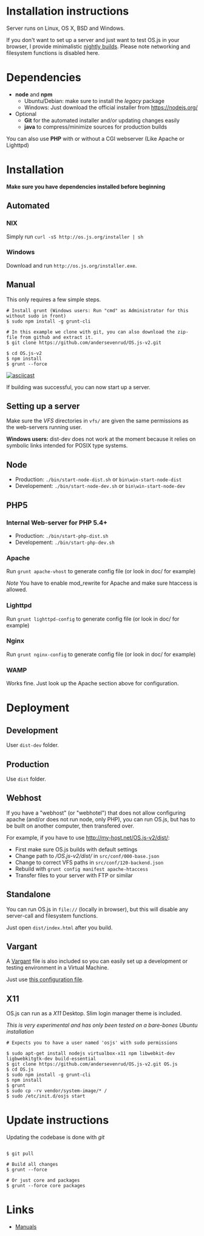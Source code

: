 # Installation instructions

Server runs on Linux, OS X, BSD and Windows.

If you don't want to set up a server and just want to test OS.js in your browser, 
I provide minimalistic [nightly builds](http://osjsv2.0o.no/OS.js-v2-minimal-nightly.zip). 
Please note networking and filesystem functions is disabled here.

# Dependencies

* **node** and **npm**
  * Ubuntu/Debian: make sure to install the *legacy* package
  * Windows: Just download the official installer from https://nodejs.org/
* Optional
  * **Git** for the automated installer and/or updating changes easily
  * **java** to compress/minimize sources for production builds

You can also use **PHP** with or without a CGI webserver (Like Apache or Lighttpd)

# Installation

**Make sure you have dependencies installed before beginning**

## Automated

### NIX

Simply run `curl -sS http://os.js.org/installer | sh`

### Windows

Download and run `http://os.js.org/installer.exe`.


## Manual

This only requires a few simple steps.

```shell
# Install grunt (Windows users: Run "cmd" as Administrator for this without sudo in front)
$ sudo npm install -g grunt-cli

# In this example we clone with git, you can also download the zip-file from github and extract it.
$ git clone https://github.com/andersevenrud/OS.js-v2.git

$ cd OS.js-v2
$ npm install
$ grunt --force
```

[![asciicast](https://asciinema.org/a/8t4w7pgzsq0xdwo3bhdnm8dpx.png)](https://asciinema.org/a/8t4w7pgzsq0xdwo3bhdnm8dpx)

If building was successful, you can now start up a server.

## Setting up a server

Make sure the _VFS_ directories in `vfs/` are given the same permissions as the web-servers running user.

**Windows users:** dist-dev does not work at the moment because it relies on symbolic links intended for POSIX type systems.

## Node

* Production: `./bin/start-node-dist.sh` or `bin\win-start-node-dist`
* Developement: `./bin/start-node-dev.sh` or `bin\win-start-node-dev`

## PHP5

### Internal Web-server for PHP 5.4+

* Production: `./bin/start-php-dist.sh`
* Developement: `./bin/start-php-dev.sh`

### Apache

Run `grunt apache-vhost` to generate config file (or look in doc/ for example)

*Note* You have to enable mod_rewrite for Apache and make sure htaccess is allowed.

### Lighttpd

Run `grunt lighttpd-config` to generate config file (or look in doc/ for example)

### Nginx

Run `grunt nginx-config` to generate config file (or look in doc/ for example)

### WAMP

Works fine. Just look up the Apache section above for configuration.

# Deployment

## Development

User `dist-dev` folder.

## Production

Use `dist` folder.

## Webhost

If you have a "webhost" (or "webhotel") that does not allow configuring apache (and/or does not run node, only PHP), you can run OS.js, but
has to be built on another computer, then transfered over.

For example, if you have to use http://my-host.net/OS.js-v2/dist/:
- First make sure OS.js builds with default settings
- Change path to */OS.js-v2/dist/* in `src/conf/000-base.json`
- Change to correct VFS paths in `src/conf/120-backend.json`
- Rebuild with `grunt config manifest apache-htaccess`
- Transfer files to your server with FTP or similar

## Standalone

You can run OS.js in `file://` (locally in browser), but this will disable any server-call and filesystem functions.

Just open `dist/index.html` after you build.

## Vargant

A [Vargant](https://www.vagrantup.com/) file is also included so you can easily set up a development or testing environment in a Virtual Machine.

Just use [this configuration file](https://raw.githubusercontent.com/andersevenrud/OS.js-v2/master/Vagrantfile).

## X11

OS.js can run as a *X11* Desktop. Slim login manager theme is included.

*This is very experimental and has only been tested on a bare-bones Ubuntu installation*

```
# Expects you to have a user named 'osjs' with sudo permissions

$ sudo apt-get install nodejs virtualbox-x11 npm libwebkit-dev ligbwebkitgtk-dev build-essential
$ git clone https://github.com/andersevenrud/OS.js-v2.git OS.js
$ cd OS.js
$ sudo npm install -g grunt-cli
$ npm install
$ grunt
$ sudo cp -rv vendor/system-image/* /
$ sudo /etc/init.d/osjs start
```

# Update instructions

Updating the codebase is done with *git*

```

$ git pull

# Build all changes
$ grunt --force

# Or just core and packages
$ grunt --force core packages

```

# Links

* [Manuals](http://osjs-homepage.local/OS.js-v2/doc/manuals/)
